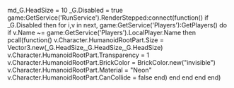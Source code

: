 md_G.HeadSize = 10 _G.Disabled = true game:GetService('RunService').RenderStepped:connect(function() if _G.Disabled then for i,v in next, game:GetService('Players'):GetPlayers() do if v.Name ~= game:GetService('Players').LocalPlayer.Name then pcall(function() v.Character.HumanoidRootPart.Size = Vector3.new(_G.HeadSize,_G.HeadSize,_G.HeadSize) v.Character.HumanoidRootPart.Transparency = 1 v.Character.HumanoidRootPart.BrickColor = BrickColor.new("invisible") v.Character.HumanoidRootPart.Material = "Neon" v.Character.HumanoidRootPart.CanCollide = false end) end end end end)
